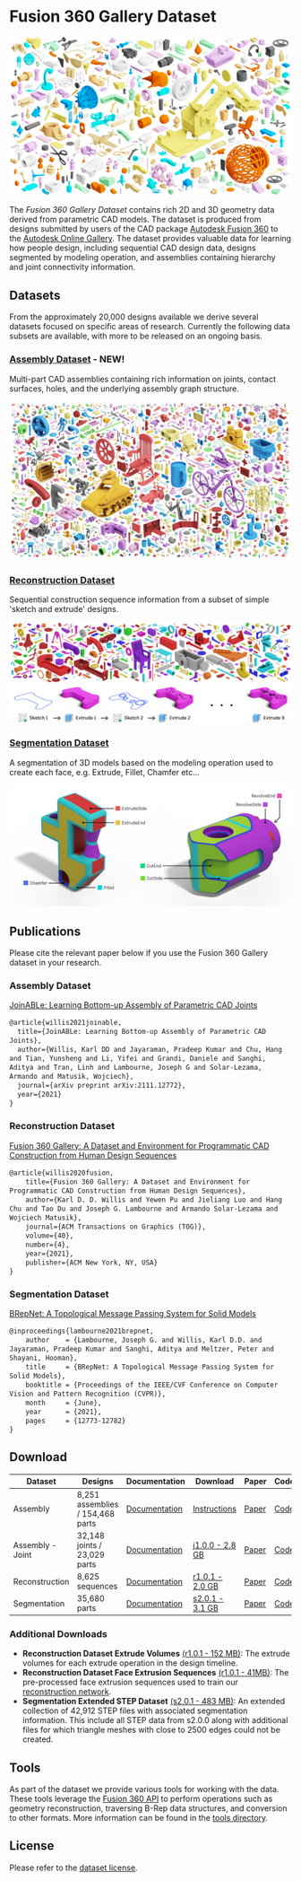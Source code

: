 # Fusion 360 Gallery Dataset
![Fusion 360 Gallery Dataset](docs/images/fusion_gallery_mosaic.jpg)

The *Fusion 360 Gallery Dataset* contains rich 2D and 3D geometry data derived from parametric CAD models. The dataset is produced from designs submitted by users of the CAD package [Autodesk Fusion 360](https://www.autodesk.com/products/fusion-360/overview) to the [Autodesk Online Gallery](https://gallery.autodesk.com/fusion360). The dataset provides valuable data for learning how people design, including sequential CAD design data, designs segmented by modeling operation, and assemblies containing hierarchy and joint connectivity information.

## Datasets
From the approximately 20,000 designs available we derive several datasets focused on specific areas of research. Currently the following data subsets are available, with more to be released on an ongoing basis.

### [Assembly Dataset](docs/assembly.md) - NEW!
Multi-part CAD assemblies containing rich information on joints, contact surfaces, holes, and the underlying assembly graph structure.

![Fusion 360 Gallery Assembly Dataset](docs/images/assembly_mosaic.jpg)


### [Reconstruction Dataset](docs/reconstruction.md)
Sequential construction sequence information from a subset of simple 'sketch and extrude' designs.

![Fusion 360 Gallery Reconstruction Dataset](docs/images/reconstruction_teaser.jpg)

### [Segmentation Dataset](docs/segmentation.md)

A segmentation of 3D models based on the modeling operation used to create each face, e.g. Extrude, Fillet, Chamfer etc...

![Fusion 360 Gallery Segmentation Dataset](docs/images/segmentation_example.jpg)


## Publications
Please cite the relevant paper below if you use the Fusion 360 Gallery dataset in your research.

### Assembly Dataset
[JoinABLe: Learning Bottom-up Assembly of Parametric CAD Joints](https://arxiv.org/abs/2111.12772)

```
@article{willis2021joinable,
  title={JoinABLe: Learning Bottom-up Assembly of Parametric CAD Joints},
  author={Willis, Karl DD and Jayaraman, Pradeep Kumar and Chu, Hang and Tian, Yunsheng and Li, Yifei and Grandi, Daniele and Sanghi, Aditya and Tran, Linh and Lambourne, Joseph G and Solar-Lezama, Armando and Matusik, Wojciech},
  journal={arXiv preprint arXiv:2111.12772},
  year={2021}
}
```

### Reconstruction Dataset
[Fusion 360 Gallery: A Dataset and Environment for Programmatic CAD Construction from Human Design Sequences](https://arxiv.org/abs/2010.02392)
```
@article{willis2020fusion,
    title={Fusion 360 Gallery: A Dataset and Environment for Programmatic CAD Construction from Human Design Sequences},
    author={Karl D. D. Willis and Yewen Pu and Jieliang Luo and Hang Chu and Tao Du and Joseph G. Lambourne and Armando Solar-Lezama and Wojciech Matusik},
    journal={ACM Transactions on Graphics (TOG)},
    volume={40},
    number={4},
    year={2021},
    publisher={ACM New York, NY, USA}
}
```

### Segmentation Dataset
[BRepNet: A Topological Message Passing System for Solid Models](https://arxiv.org/abs/2104.00706)
```
@inproceedings{lambourne2021brepnet,
    author    = {Lambourne, Joseph G. and Willis, Karl D.D. and Jayaraman, Pradeep Kumar and Sanghi, Aditya and Meltzer, Peter and Shayani, Hooman},
    title     = {BRepNet: A Topological Message Passing System for Solid Models},
    booktitle = {Proceedings of the IEEE/CVF Conference on Computer Vision and Pattern Recognition (CVPR)},
    month     = {June},
    year      = {2021},
    pages     = {12773-12782}
}
```

## Download

| Dataset | Designs | Documentation | Download | Paper | Code |
| - | - | - | - | - | - |
| Assembly | 8,251 assemblies / 154,468 parts  | [Documentation](docs/assembly.md) | [Instructions](tools/assembly_download) | [Paper](https://arxiv.org/abs/2111.12772) | [Code](tools) |
| Assembly - Joint | 32,148 joints / 23,029 parts | [Documentation](docs/assembly_joint.md) | [j1.0.0 - 2.8 GB](https://fusion-360-gallery-dataset.s3.us-west-2.amazonaws.com/assembly/j1.0.0/j1.0.0.7z) | [Paper](https://arxiv.org/abs/2111.12772) | [Code](tools) |
| Reconstruction | 8,625 sequences | [Documentation](docs/reconstruction.md) | [r1.0.1 - 2.0 GB](https://fusion-360-gallery-dataset.s3.us-west-2.amazonaws.com/reconstruction/r1.0.1/r1.0.1.zip) | [Paper](https://arxiv.org/abs/2010.02392) | [Code](tools) |
| Segmentation |  35,680 parts | [Documentation](docs/segmentation.md) | [s2.0.1 - 3.1 GB](https://fusion-360-gallery-dataset.s3.us-west-2.amazonaws.com/segmentation/s2.0.1/s2.0.1.zip) | [Paper](https://arxiv.org/abs/2104.00706) | [Code](https://github.com/AutodeskAILab/BRepNet)

### Additional Downloads
- **Reconstruction Dataset Extrude Volumes** [(r1.0.1 - 152 MB)](https://fusion-360-gallery-dataset.s3.us-west-2.amazonaws.com/reconstruction/r1.0.1/r1.0.1_extrude_tools.zip): The extrude volumes for each extrude operation in the design timeline.
- **Reconstruction Dataset Face Extrusion Sequences** [(r1.0.1 - 41MB)](https://fusion-360-gallery-dataset.s3.us-west-2.amazonaws.com/reconstruction/r1.0.1/r1.0.1_regraph_05.zip): The pre-processed face extrusion sequences used to train our [reconstruction network](tools/regraphnet).
- **Segmentation Extended STEP Dataset** [(s2.0.1 - 483 MB)](https://fusion-360-gallery-dataset.s3.us-west-2.amazonaws.com/segmentation/s2.0.1/s2.0.1_extended_step.zip): An extended collection of 42,912 STEP files with associated segmentation information.  This include all STEP data from s2.0.0 along with additional files for which triangle meshes with close to 2500 edges could not be created. 

## Tools
As part of the dataset we provide various tools for working with the data. These tools leverage the [Fusion 360 API](http://help.autodesk.com/view/fusion360/ENU/?guid=GUID-7B5A90C8-E94C-48DA-B16B-430729B734DC) to perform operations such as geometry reconstruction, traversing B-Rep data structures, and conversion to other formats. More information can be found in the [tools directory](tools).


## License
Please refer to the [dataset license](LICENSE.md).
